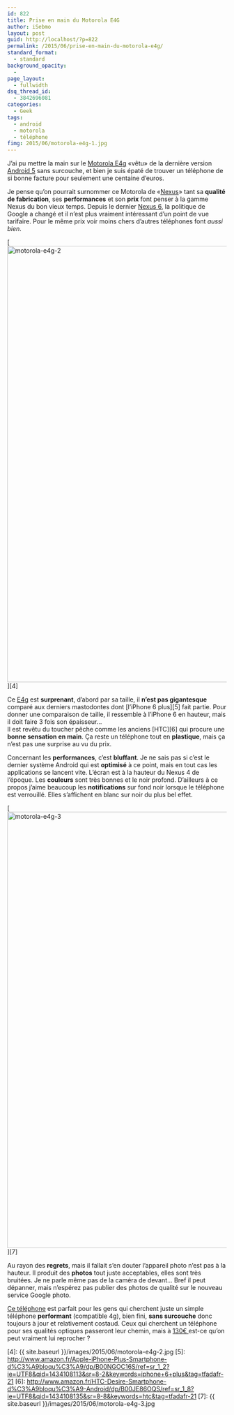 ```yaml
---
id: 822
title: Prise en main du Motorola E4G
author: iSebmo
layout: post
guid: http://localhost/?p=822
permalink: /2015/06/prise-en-main-du-motorola-e4g/
standard_format:
  - standard
background_opacity:
  - 
page_layout:
  - fullwidth
dsq_thread_id:
  - 3842696081
categories:
  - Geek
tags:
  - android
  - motorola
  - téléphone
fimg: 2015/06/motorola-e4g-1.jpg
---
```

J’ai pu mettre la main sur le [Motorola E4g][1] «vêtu» de la dernière version [Android 5][2] sans surcouche, et bien je suis épaté de trouver un téléphone de si bonne facture pour seulement une centaine d’euros.

Je pense qu’on pourrait surnommer ce Motorola de «[Nexus][3]» tant sa **qualité de fabrication**, ses **performances** et son **prix** font penser à la gamme Nexus du bon vieux temps. Depuis le dernier [Nexus 6][3], la politique de Google a changé et il n’est plus vraiment intéressant d’un point de vue tarifaire. Pour le même prix voir moins chers d’autres téléphones font *aussi bien*.

[<img class="aligncenter size-full wp-image-826" src="{{ site.baseurl }}/images/2015/06/motorola-e4g-2.jpg" alt="motorola-e4g-2" width="750" height="1000" />][4]

Ce [E4g][1] est **surprenant**, d’abord par sa taille, il **n’est pas gigantesque** comparé aux derniers mastodontes dont [l’iPhone 6 plus][5] fait partie. Pour donner une comparaison de taille, il ressemble à l’iPhone 6 en hauteur, mais il doit faire 3 fois son épaisseur…  
Il est revêtu du toucher pêche comme les anciens [HTC][6] qui procure une **bonne sensation en main**. Ça reste un téléphone tout en **plastique**, mais ça n’est pas une surprise au vu du prix.

Concernant les **performances**, c’est **bluffant**. Je ne sais pas si c’est le dernier système Android qui est **optimisé** à ce point, mais en tout cas les applications se lancent vite. L’écran est à la hauteur du Nexus 4 de l’époque. Les **couleurs** sont très bonnes et le noir profond. D’ailleurs à ce propos j’aime beaucoup les **notifications** sur fond noir lorsque le téléphone est verrouillé. Elles s’affichent en blanc sur noir du plus bel effet.

[<img class="aligncenter size-full wp-image-827" src="{{ site.baseurl }}/images/2015/06/motorola-e4g-3.jpg" alt="motorola-e4g-3" width="750" height="1000" />][7]

Au rayon des **regrets**, mais il fallait s’en douter l’appareil photo n’est pas à la hauteur. Il produit des **photos** tout juste acceptables, elles sont très bruitées. Je ne parle même pas de la caméra de devant… Bref il peut dépanner, mais n’espérez pas publier des photos de qualité sur le nouveau service Google photo.

[Ce téléphone][1] est parfait pour les gens qui cherchent juste un simple téléphone **performant** (compatible 4g), bien fini, **sans surcouche** donc toujours à jour et relativement costaud. Ceux qui cherchent un téléphone pour ses qualités optiques passeront leur chemin, mais à [130€ ][1]est-ce qu’on peut vraiment lui reprocher ?

 [1]: http://www.amazon.fr/Motorola-Moto-4G-Smartphone-d%C3%A9bloqu%C3%A9/dp/B00TYEGUW0/ref=sr_1_3?ie=UTF8&qid=1434107952&sr=8-3&keywords=e4g&tag=tfadafr-21
 [2]: https://www.google.fr/url?sa=t&rct=j&q=&esrc=s&source=web&cd=1&cad=rja&uact=8&ved=0CCEQFjAAahUKEwiZ5OrFhIrGAhXKVRQKHXNgAEU&url=http%3A%2F%2Fwww.frandroid.com%2Fandroid-5-0-lollipop&ei=TMB6VZmODMqrUfPAgagE&usg=AFQjCNFjLyokeE7Yq6h8aSmtZr68Q3Mp8w&sig2=ywnLYATtBGZxpCH7WIWe-g&bvm=bv.95515949,d.ZGU
 [3]: http://www.amazon.fr/Motorola-Nexus-Smartphone-d%C3%A9bloqu%C3%A9-Ecran/dp/B00OZ4T7HO/ref=sr_1_1?ie=UTF8&qid=1434108000&sr=8-1&keywords=nexus&tag=tfadafr-21
 [4]: {{ site.baseurl }}/images/2015/06/motorola-e4g-2.jpg
 [5]: http://www.amazon.fr/Apple-iPhone-Plus-Smartphone-d%C3%A9bloqu%C3%A9/dp/B00NGOC16S/ref=sr_1_2?ie=UTF8&qid=1434108113&sr=8-2&keywords=iphone+6+plus&tag=tfadafr-21
 [6]: http://www.amazon.fr/HTC-Desire-Smartphone-d%C3%A9bloqu%C3%A9-Android/dp/B00JE86OQS/ref=sr_1_8?ie=UTF8&qid=1434108135&sr=8-8&keywords=htc&tag=tfadafr-21
 [7]: {{ site.baseurl }}/images/2015/06/motorola-e4g-3.jpg